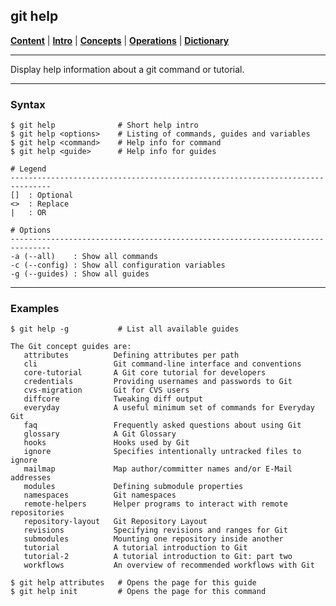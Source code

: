 ## git help

[**Content**](../../README.md) |
[**Intro**](../../01-Introduction/introduction.md) |
[**Concepts**](../../02-Concepts/concepts.md) |
[**Operations**](../../03-Operations/operations.md) |
[**Dictionary**](../../04-Appendix/dictionary.md)
________________________________________________________________________________

Display help information about a git command or tutorial.

-------------------------------------------------------------------------------
### Syntax
```
$ git help              # Short help intro
$ git help <options>    # Listing of commands, guides and variables
$ git help <command>    # Help info for command
$ git help <guide>      # Help info for guides

# Legend
-------------------------------------------------------------------------------
[]  : Optional
<>  : Replace
|   : OR

# Options
-------------------------------------------------------------------------------
-a (--all)    : Show all commands
-c (--config) : Show all configuration variables
-g (--guides) : Show all guides
```

-------------------------------------------------------------------------------
### Examples
```shell
$ git help -g           # List all available guides

The Git concept guides are:                                                
   attributes          Defining attributes per path                        
   cli                 Git command-line interface and conventions          
   core-tutorial       A Git core tutorial for developers                  
   credentials         Providing usernames and passwords to Git            
   cvs-migration       Git for CVS users                                   
   diffcore            Tweaking diff output                                
   everyday            A useful minimum set of commands for Everyday Git   
   faq                 Frequently asked questions about using Git          
   glossary            A Git Glossary                                      
   hooks               Hooks used by Git                                   
   ignore              Specifies intentionally untracked files to ignore   
   mailmap             Map author/committer names and/or E-Mail addresses  
   modules             Defining submodule properties                       
   namespaces          Git namespaces                                      
   remote-helpers      Helper programs to interact with remote repositories
   repository-layout   Git Repository Layout                               
   revisions           Specifying revisions and ranges for Git             
   submodules          Mounting one repository inside another              
   tutorial            A tutorial introduction to Git                      
   tutorial-2          A tutorial introduction to Git: part two            
   workflows           An overview of recommended workflows with Git      

$ git help attributes   # Opens the page for this guide
$ git help init         # Opens the page for this command 

```
